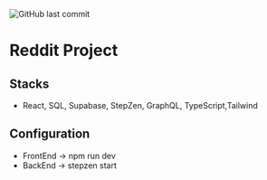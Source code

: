 ![GitHub last commit](https://img.shields.io/github/last-commit/thschmitz/Reddit?label=Commited&logo=Github&style=flat-square)
# Reddit Project

## Stacks

- React, SQL, Supabase, StepZen, GraphQL, TypeScript,Tailwind

## Configuration
  - FrontEnd -> npm run dev
  - BackEnd -> stepzen start
